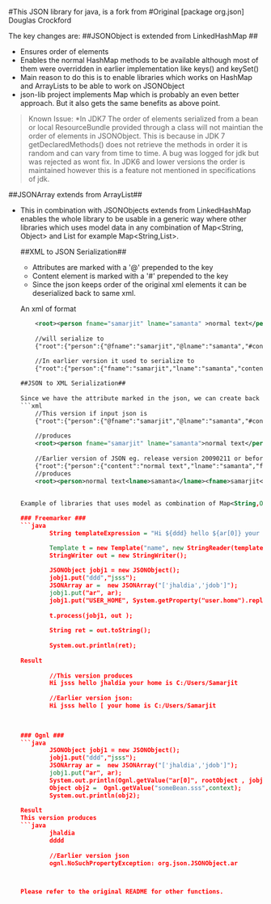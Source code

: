 #This JSON library for java, is a fork from 
#Original [package org.json] Douglas Crockford

The key changes are:
##JSONObject is extended from LinkedHashMap ##

* Ensures order of elements
* Enables the normal HashMap methods to be available although most of them were overridden in earlier implementation like keys() and keySet()
* Main reason to do this is to enable libraries which works on HashMap and ArrayLists to be able to work on JSONObject
* json-lib project implements Map which is probably an even better approach. But it also gets the same benefits as above point.

> Known Issue:
> *In JDK7 The order of elements serialized from a bean or local ResourceBundle provided through a class will not maintian the order of elements in JSONObject.
> This is because in JDK 7 getDeclaredMethods() does not retrieve the methods in order it is random and can vary from time to time. A bug was logged for jdk but was rejected as wont fix. 
> In JDK6 and lower versions the order is maintained however this is a feature not mentioned in specifications of jdk.  

##JSONArray extends from ArrayList##
* This in combination with JSONObjects extends from LinkedHashMap enables the whole library to be usable in a generic way where other libraries which uses model data in any combination of Map<String, Object> and List<Object> for example Map<String,List<Object>>.


##XML to JSON Serialization##
* Attributes are marked with a '@' prepended to the key
* Content element is marked with a '#' prepended to the key
* Since the json keeps order of the original xml elements it can be deserialized back to same xml.
 

An xml of format 
```xml
	<root><person fname="samarjit" lname="samanta" >normal text</person></root>
	
	//will serialize to 
	{"root":{"person":{"@fname":"samarjit","@lname":"samanta","#content":"normal text"}}}
		
	//In earlier version it used to serialize to 
	{"root":{"person":{"fname":"samarjit","lname":"samanta","content":"normal text"}}}	

##JSON to XML Serialization##  
	
Since we have the attribute marked in the json, we can create back the exact xml
```xml	
	//This version if input json is
	{"root":{"person":{"@fname":"samarjit","@lname":"samanta","#content":"normal text"}}}
	
	//produces	
	<root><person fname="samarjit" lname="samanta">normal text</person></root>
	
	//Earlier version of JSON eg. release version 20090211 or before will produce
	{"root":{"person":{"content":"normal text","lname":"samanta","fname":"samarjit"}}}
	//produces	
	<root><person>normal text<lname>samanta</lname><fname>samarjit</fname></person></root>
			
			
Example of libraries that uses model as combination of Map<String,Object> and List<Object> and arbitrary java beans.

### Freemarker ###
```java
		String templateExpression = "Hi ${ddd} hello ${ar[0]} your home is ${USER_HOME}";

		Template t = new Template("name", new StringReader(templateExpression), new Configuration());
		StringWriter out = new StringWriter();
		
		JSONObject jobj1 = new JSONObject();
		jobj1.put("ddd","jsss");
		JSONArray ar =  new JSONArray("['jhaldia','jdob']");
		jobj1.put("ar", ar);
		jobj1.put("USER_HOME", System.getProperty("user.home").replace("\\","/"));
			
		t.process(jobj1, out );
		
		String ret = out.toString(); 
		
		System.out.println(ret);
		
Result	
	
		//This version produces
		Hi jsss hello jhaldia your home is C:/Users/Samarjit
		
		//Earlier version json: 	
		Hi jsss hello [ your home is C:/Users/Samarjit

		
		
### Ognl ###	
```java	
   		JSONObject jobj1 = new JSONObject();
		jobj1.put("ddd","jsss");
		JSONArray ar =  new JSONArray("['jhaldia','jdob']");
		jobj1.put("ar", ar);
		System.out.println(Ognl.getValue("ar[0]", rootObject , jobj1 ));	
		Object obj2 =  Ognl.getValue("someBean.sss",context);
		System.out.println(obj2);
		
Result
This version produces
```java
		jhaldia
		dddd
		
		//Earlier version json		
  		ognl.NoSuchPropertyException: org.json.JSONObject.ar



Please refer to the original README for other functions. 
  						 		